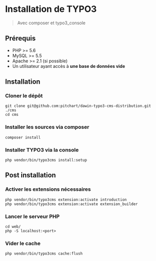 # Installation de TYPO3

> Avec composer et typo3_console

## Prérequis

- PHP >= 5.6
- MySQL >= 5.5
- Apache >= 2.1 (si possible)
- Un utilisateur ayant accès à **une base de données vide**

## Installation

### Cloner le dépôt

    git clone git@github.com:pitchart/dawin-typo3-cms-distribution.git ./cms
    cd cms


### Installer les sources via composer

    composer install

### Installer TYPO3 via la console

    php vendor/bin/typo3cms install:setup


## Post installation

### Activer les extensions nécessaires

    php vendor/bin/typo3cms extension:activate introduction
    php vendor/bin/typo3cms extension:activate extension_builder

### Lancer le serveur PHP

    cd web/
    php -S localhost:<port>

### Vider le cache

    php vendor/bin/typo3cms cache:flush
